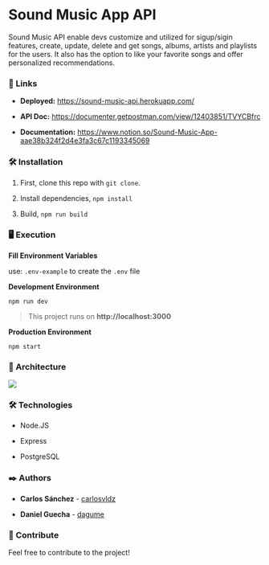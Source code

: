 # Sound Music App API


Sound Music API enable devs customize and utilized for sigup/sigin features, create, update, delete and get songs, albums, artists and playlists for the users.
It also has the option to like your favorite songs and offer personalized recommendations.




### 🚀 Links



 * **Deployed:** https://sound-music-api.herokuapp.com/

 * **API Doc:** https://documenter.getpostman.com/view/12403851/TVYCBfrc

 * **Documentation:** https://www.notion.so/Sound-Music-App-aae38b324f2d4e3fa3c67c1193345069





### 🛠 Installation



1. First, clone this repo with `git clone`.

2. Install dependencies, `npm install`

3. Build, `npm run build` 




### 🖥 Execution

**Fill Environment Variables**

use: `.env-example` to create the `.env` file 

**Development Environment**

`npm run dev`

>This project runs on **http://localhost:3000**


**Production Environment**


`npm start`


### 🗼 Architecture


![](https://www.carlosvldz.com/resources/foroApp/archapi.png)


### 🛠️ Technologies



  * Node.JS

  * Express

  * PostgreSQL



### ✒️ Authors



* **Carlos Sánchez** - [carlosvldz](https://github.com/carlosvldz)

* **Daniel Guecha** - [dagume](https://github.com/dagume)





### 🎁 Contribute



Feel free to contribute to the project!